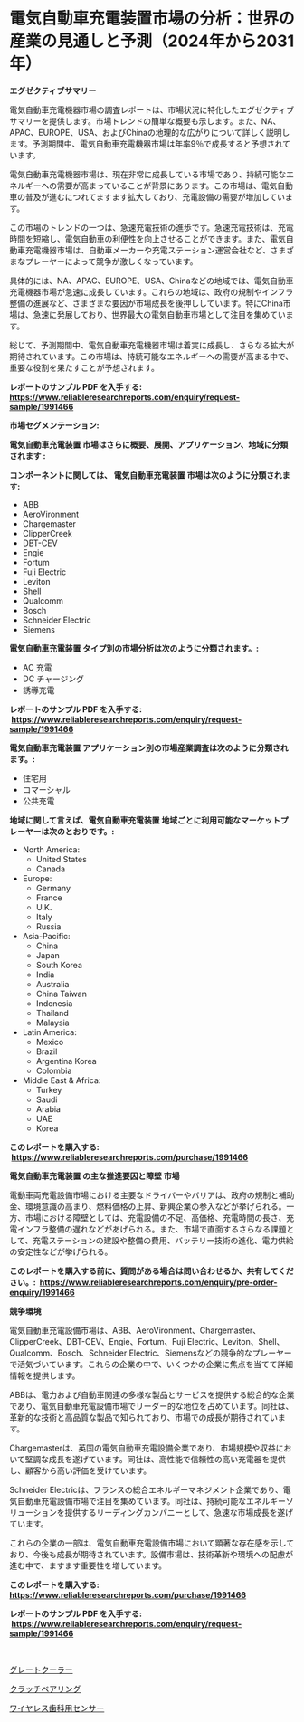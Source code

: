 <p><h1>電気自動車充電装置市場の分析：世界の産業の見通しと予測（2024年から2031年）</h1></p><p><strong>エグゼクティブサマリー</strong></p>
<p><p>電気自動車充電機器市場の調査レポートは、市場状況に特化したエグゼクティブサマリーを提供します。市場トレンドの簡単な概要も示します。また、NA、APAC、EUROPE、USA、およびChinaの地理的な広がりについて詳しく説明します。予測期間中、電気自動車充電機器市場は年率9％で成長すると予想されています。</p><p>電気自動車充電機器市場は、現在非常に成長している市場であり、持続可能なエネルギーへの需要が高まっていることが背景にあります。この市場は、電気自動車の普及が進むにつれてますます拡大しており、充電設備の需要が増加しています。</p><p>この市場のトレンドの一つは、急速充電技術の進歩です。急速充電技術は、充電時間を短縮し、電気自動車の利便性を向上させることができます。また、電気自動車充電機器市場は、自動車メーカーや充電ステーション運営会社など、さまざまなプレーヤーによって競争が激しくなっています。</p><p>具体的には、NA、APAC、EUROPE、USA、Chinaなどの地域では、電気自動車充電機器市場が急速に成長しています。これらの地域は、政府の規制やインフラ整備の進展など、さまざまな要因が市場成長を後押ししています。特にChina市場は、急速に発展しており、世界最大の電気自動車市場として注目を集めています。</p><p>総じて、予測期間中、電気自動車充電機器市場は着実に成長し、さらなる拡大が期待されています。この市場は、持続可能なエネルギーへの需要が高まる中で、重要な役割を果たすことが予想されます。</p></p>
<p><strong>レポートのサンプル PDF を入手する: <a href="https://www.reliableresearchreports.com/enquiry/request-sample/1991466">https://www.reliableresearchreports.com/enquiry/request-sample/1991466</a></strong></p>
<p><strong>市場セグメンテーション:</strong></p>
<p><strong> 電気自動車充電装置 市場はさらに概要、展開、アプリケーション、地域に分類されます :</strong></p>
<p><strong>コンポーネントに関しては、 電気自動車充電装置 市場は次のように分類されます: &nbsp;</strong></p>
<p><ul><li>ABB</li><li>AeroVironment</li><li>Chargemaster</li><li>ClipperCreek</li><li>DBT-CEV</li><li>Engie</li><li>Fortum</li><li>Fuji Electric</li><li>Leviton</li><li>Shell</li><li>Qualcomm</li><li>Bosch</li><li>Schneider Electric</li><li>Siemens</li></ul></p>
<p><strong> 電気自動車充電装置 タイプ別の市場分析は次のように分類されます。:</strong></p>
<p><ul><li>AC 充電</li><li>DC チャージング</li><li>誘導充電</li></ul></p>
<p><strong>レポートのサンプル PDF を入手する: &nbsp;<a href="https://www.reliableresearchreports.com/enquiry/request-sample/1991466">https://www.reliableresearchreports.com/enquiry/request-sample/1991466</a></strong></p>
<p><strong> 電気自動車充電装置 アプリケーション別の市場産業調査は次のように分類されます。:</strong></p>
<p><ul><li>住宅用</li><li>コマーシャル</li><li>公共充電</li></ul></p>
<p><strong>地域に関して言えば、電気自動車充電装置 地域ごとに利用可能なマーケットプレーヤーは次のとおりです。:</strong></p>
<p><ul>
    <li>
        North America:
        <ul>
            <li>United States</li>
            <li>Canada</li>
        </ul>
    </li>
    <li>
        Europe:
        <ul>
            <li>Germany</li>
            <li>France</li>
            <li>U.K.</li>
            <li>Italy</li>
            <li>Russia</li>
        </ul>
    </li>
    <li>
        Asia-Pacific:
        <ul>
            <li>China</li>
            <li>Japan</li>
            <li>South Korea</li>
            <li>India</li>
            <li>Australia</li>
            <li>China Taiwan</li>
            <li>Indonesia</li>
            <li>Thailand</li>
            <li>Malaysia</li>
        </ul>
    </li>
    <li>
        Latin America:
        <ul>
            <li>Mexico</li>
            <li>Brazil</li>
            <li>Argentina Korea</li>
            <li>Colombia</li>
        </ul>
    </li>
    <li>
        Middle East & Africa:
        <ul>
            <li>Turkey</li>
            <li>Saudi</li>
            <li>Arabia</li>
            <li>UAE</li>
            <li>Korea</li>
        </ul>
    </li>
    </ul></p>
<p><strong>このレポートを購入する: &nbsp;<a href="https://www.reliableresearchreports.com/purchase/1991466">https://www.reliableresearchreports.com/purchase/1991466</a></strong></p>
<p><strong>電気自動車充電装置 の主な推進要因と障壁 市場</strong></p>
<p><p>電動車両充電設備市場における主要なドライバーやバリアは、政府の規制と補助金、環境意識の高まり、燃料価格の上昇、新興企業の参入などが挙げられる。一方、市場における障壁としては、充電設備の不足、高価格、充電時間の長さ、充電インフラ整備の遅れなどがあげられる。また、市場で直面するさらなる課題として、充電ステーションの建設や整備の費用、バッテリー技術の進化、電力供給の安定性などが挙げられる。</p></p>
<p><strong>このレポートを購入する前に、質問がある場合は問い合わせるか、共有してください。:&nbsp; <a href="https://www.reliableresearchreports.com/enquiry/pre-order-enquiry/1991466">https://www.reliableresearchreports.com/enquiry/pre-order-enquiry/1991466</a></strong></p>
<p><strong>競争環境</strong></p>
<p><p>電気自動車充電設備市場は、ABB、AeroVironment、Chargemaster、ClipperCreek、DBT-CEV、Engie、Fortum、Fuji Electric、Leviton、Shell、Qualcomm、Bosch、Schneider Electric、Siemensなどの競争的なプレーヤーで活気づいています。これらの企業の中で、いくつかの企業に焦点を当てて詳細情報を提供します。</p><p>ABBは、電力および自動車関連の多様な製品とサービスを提供する総合的な企業であり、電気自動車充電設備市場でリーダー的な地位を占めています。同社は、革新的な技術と高品質な製品で知られており、市場での成長が期待されています。</p><p>Chargemasterは、英国の電気自動車充電設備企業であり、市場規模や収益において堅調な成長を遂げています。同社は、高性能で信頼性の高い充電器を提供し、顧客から高い評価を受けています。</p><p>Schneider Electricは、フランスの総合エネルギーマネジメント企業であり、電気自動車充電設備市場で注目を集めています。同社は、持続可能なエネルギーソリューションを提供するリーディングカンパニーとして、急速な市場成長を遂げています。</p><p>これらの企業の一部は、電気自動車充電設備市場において顕著な存在感を示しており、今後も成長が期待されています。設備市場は、技術革新や環境への配慮が進む中で、ますます重要性を増しています。</p></p>
<p><strong>このレポートを購入する: &nbsp; <a href="https://www.reliableresearchreports.com/purchase/1991466">https://www.reliableresearchreports.com/purchase/1991466</a></strong></p>
<p><strong>レポートのサンプル PDF を入手する: &nbsp;<a href="https://www.reliableresearchreports.com/enquiry/request-sample/1991466">https://www.reliableresearchreports.com/enquiry/request-sample/1991466</a></strong><strong></strong></p>
<p>&nbsp;</p>
<p><p><a href="https://medium.com/@isabeleterson7845/%E3%82%B0%E3%83%AC%E3%83%BC%E3%83%88%E3%82%AF%E3%83%BC%E3%83%A9%E3%83%BC%E3%83%9E%E3%83%BC%E3%82%B1%E3%83%83%E3%83%88-2031%E5%B9%B4%E3%81%BE%E3%81%A7%E3%81%AE%E3%83%88%E3%83%AC%E3%83%B3%E3%83%89-%E4%BA%88%E6%B8%AC-%E7%AB%B6%E4%BA%89%E5%88%86%E6%9E%90-a1679071e0e8">グレートクーラー</a></p><p><a href="https://medium.com/@michaelerde565/%E3%82%AF%E3%83%A9%E3%83%83%E3%83%81%E3%83%99%E3%82%A2%E3%83%AA%E3%83%B3%E3%82%B0%E5%B8%82%E5%A0%B4%E5%B1%95%E6%9C%9B-%E7%94%A3%E6%A5%AD%E6%A6%82%E8%A6%81%E3%81%A8%E4%BA%88%E6%B8%AC-2024%E5%B9%B4%E3%81%8B%E3%82%892031%E5%B9%B4-c5095835345c">クラッチベアリング</a></p><p><a href="https://medium.com/@chrispcreem58/%E3%83%AF%E3%82%A4%E3%83%A4%E3%83%AC%E3%82%B9%E6%AD%AF%E7%A7%91%E3%82%BB%E3%83%B3%E3%82%B5%E3%83%BC%E5%B8%82%E5%A0%B4%E3%81%AF-2031%E5%B9%B4%E3%81%BE%E3%81%A7%E3%81%AE%E5%B8%82%E5%A0%B4%E3%82%B7%E3%82%A7%E3%82%A2-%E3%82%B5%E3%82%A4%E3%82%BA-%E4%BA%88%E6%B8%AC%E3%82%92%E7%84%A6%E7%82%B9%E3%81%AB%E3%81%97%E3%81%A6%E3%81%84%E3%81%BE%E3%81%99-052c985ea391">ワイヤレス歯科用センサー</a></p></p>